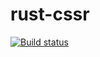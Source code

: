 # rust-cssr
<a href="https://travis-ci.org/keur/rust-cssr">
<img src="https://travis-ci.org/keur/rust-cssr.svg?branch=master" alt="Build status">
</a>
